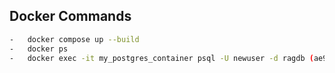 ##  Docker Commands

```bash
-   docker compose up --build
-   docker ps
-   docker exec -it my_postgres_container psql -U newuser -d ragdb (ae9ce4ee19f9)
```